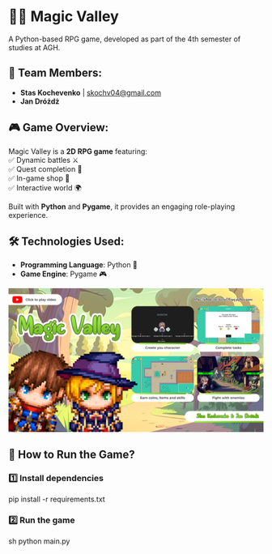 # 🧙‍♂️ Magic Valley

A Python-based RPG game, developed as part of the 4th semester of studies at AGH.

## 👥 Team Members:
- **Stas Kochevenko** | skochv04@gmail.com  
- **Jan Dróżdż**

## 🎮 Game Overview:
Magic Valley is a **2D RPG game** featuring:  
✅ Dynamic battles ⚔️  
✅ Quest completion 📜  
✅ In-game shop 🛒  
✅ Interactive world 🌍  

Built with **Python** and **Pygame**, it provides an engaging role-playing experience.

## 🛠️ Technologies Used:
- **Programming Language**: Python 🐍  
- **Game Engine**: Pygame 🎮  
   
[![game_banner](baner.png)](https://www.youtube.com/watch?v=M2kYhqqz4nw)

## 🚀 How to Run the Game?

### 1️⃣ Install dependencies
pip install -r requirements.txt

### 2️⃣ Run the game
sh
python main.py
